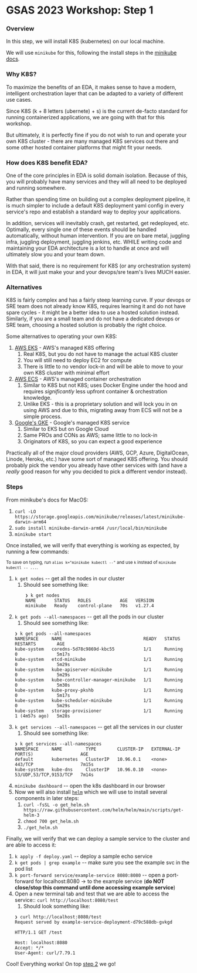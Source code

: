 # GSAS 2023 Workshop: Step 1

### Overview

In this step, we will install K8S (kubernetes) on our local machine.

We will use `minikube` for this, following the install steps in the 
[minikube docs](https://minikube.sigs.k8s.io/docs/start/).

### Why K8S?

To maximize the benefits of an EDA, it makes sense to have a modern, intelligent
orchestration layer that can be adapted to a variety of different use cases.

Since K8S (k + 8 letters (ubernete) + s) is the current de-facto standard for 
running containerized applications, we are going with that for this workshop.

But ultimately, it is perfectly fine if you do not wish to run and operate your
own K8S cluster - there are many managed K8S services out there and some other
hosted container platforms that might fit your needs.

### How does K8S benefit EDA?

One of the core principles in EDA is solid domain isolation. Because of this, 
you will probably have many services and they will all need to be deployed and
running somewhere.

Rather than spending time on building out a complex deployment pipeline, it is
much simpler to include a default K8S deployment yaml config in every service's
repo and establish a standard way to deploy your applications.

In addition, services will inevitably crash, get restarted, get redeployed, etc.
Optimally, every single one of these events should be handled automatically,
without human intervention. If you are on bare metal, juggling infra, juggling
deployment, juggling jenkins, etc. WHILE writing code and maintaining your EDA
architecture is a lot to handle at once and will ultimately slow you and your
team down.

With that said, there is no requirement for K8S (or any orchestration system) in
EDA, it will just make your and your devops/sre team's lives MUCH easier.

### Alternatives

K8S is fairly complex and has a fairly steep learning curve. If your devops or
SRE team does not already know K8S, requires learning it and do not have spare
cycles - it might be a better idea to use a hosted solution instead. Similarly,
if you are a small team and do not have a dedicated devops or SRE team, choosing
a hosted solution is probably the right choice.

Some alternatives to operating your own K8S:

1. [AWS EKS](https://aws.amazon.com/eks/) - AWS's managed K8S offering
   1. Real K8S, but you do not have to manage the actual K8S cluster
   2. You will still need to deploy EC2 for compute
   3. There is little to no vendor lock-in and will be able to move to your own 
   K8S cluster with minimal effort
2. [AWS ECS](https://aws.amazon.com/ecs/) - AWS's managed container orchestration
   1. Similar to K8S but not K8S; uses Docker Engine under the hood and requires
   _significantly_ less upfront container & orchestration knowledge.
   2. Unlike EKS - this is a proprietary solution and will lock you in on using
   AWS and due to this, migrating away from ECS will not be a simple process.
3. [Google's GKE](https://cloud.google.com/kubernetes-engine) - Google's managed
   K8S service
   1. Similar to EKS but on Google Cloud
   2. Same PROs and CONs as AWS; same little to no lock-in
   3. Originators of K8S, so you can expect a good experience
   
Practically all of the major cloud providers (AWS, GCP, Azure, DigitalOcean, 
Linode, Heroku, etc.) have some sort of managed K8S offering. You should probably
pick the vendor you already have other services with (and have a _really_ good
reason for why you decided to pick a different vendor instead).

### Steps

From minikube's docs for MacOS:

1. `curl -LO https://storage.googleapis.com/minikube/releases/latest/minikube-darwin-arm64`
2. `sudo install minikube-darwin-arm64 /usr/local/bin/minikube`
3. `minikube start`

Once installed, we will verify that everything is working as expected, by 
running a few commands:

<sub>To save on typing, run `alias k="minikube kubectl --"` and use `k` instead
of `minikube kubectl -- ...`.</sub>

1. `k get nodes` -- get all the nodes in our cluster
   1. Should see something like:
    ```
        ❯ k get nodes
        NAME       STATUS   ROLES           AGE   VERSION
        minikube   Ready    control-plane   70s   v1.27.4
    ```
2. `k get pods --all-namespaces` -- get all the pods in our cluster
   1. Should see something like: 
    ```
    ❯ k get pods --all-namespaces
    NAMESPACE     NAME                               READY   STATUS    RESTARTS        AGE
    kube-system   coredns-5d78c9869d-kbc55           1/1     Running   0               5m17s
    kube-system   etcd-minikube                      1/1     Running   0               5m29s
    kube-system   kube-apiserver-minikube            1/1     Running   0               5m29s
    kube-system   kube-controller-manager-minikube   1/1     Running   0               5m30s
    kube-system   kube-proxy-pkshb                   1/1     Running   0               5m17s
    kube-system   kube-scheduler-minikube            1/1     Running   0               5m29s
    kube-system   storage-provisioner                1/1     Running   1 (4m57s ago)   5m28s
    ```
3. `k get services --all-namespaces` -- get all the services in our cluster
    1. Should see something like:
    ```
    ❯ k get services --all-namespaces
    NAMESPACE     NAME         TYPE        CLUSTER-IP   EXTERNAL-IP   PORT(S)                  AGE
    default       kubernetes   ClusterIP   10.96.0.1    <none>        443/TCP                  7m15s
    kube-system   kube-dns     ClusterIP   10.96.0.10   <none>        53/UDP,53/TCP,9153/TCP   7m14s
    ```
4. `minikube dashboard` -- open the k8s dashboard in our browser
5. Now we will also install [`helm`](https://helm.sh/docs/intro/install/) which
we will use to install several components in later steps:
   1. `curl -fsSL -o get_helm.sh https://raw.githubusercontent.com/helm/helm/main/scripts/get-helm-3`
   2. `chmod 700 get_helm.sh`
   3. `./get_helm.sh`

Finally, we will verify that we can deploy a sample service to the cluster and 
are able to access it:

1. `k apply -f deploy.yaml` -- deploy a sample echo service
2. `k get pods | grep example` -- make sure you see the example svc in the pod list
3. `k port-forward service/example-service 8080:8080` -- open a port-forward for
localhost:8080 -> to the example service (**do NOT close/stop this command until
done accessing example service**)
4. Open a new terminal tab and test that we are able to access the service:: `curl http://localhost:8080/test`
    1. Should look something like: 
    ```
    ❯ curl http://localhost:8080/test
    Request served by example-service-deployment-d79c588db-gvkgd
   
    HTTP/1.1 GET /test
   
    Host: localhost:8080
    Accept: */*
    User-Agent: curl/7.79.1
    ```
   
Cool! Everything works! On top [step 2](../step-2-deploy-rabbit/README.md) we go!
